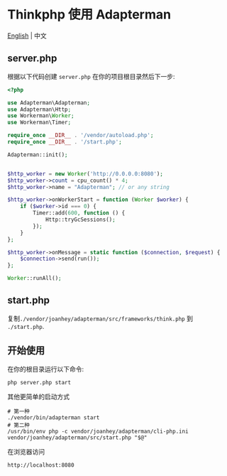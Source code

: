 # Thinkphp 使用 Adapterman

[English](./thinkphp.md) | 中文

## server.php

根据以下代码创建 `server.php` 在你的项目根目录然后下一步:
```php
<?php

use Adapterman\Adapterman;
use Adapterman\Http;
use Workerman\Worker;
use Workerman\Timer;

require_once __DIR__ . '/vendor/autoload.php';
require_once __DIR__ . '/start.php';

Adapterman::init();


$http_worker = new Worker('http://0.0.0.0:8080');
$http_worker->count = cpu_count() * 4;
$http_worker->name = "Adapterman"; // or any string

$http_worker->onWorkerStart = function (Worker $worker) {
    if ($worker->id === 0) {
        Timer::add(600, function () {
            Http::tryGcSessions();
        });
    }
};

$http_worker->onMessage = static function ($connection, $request) {
    $connection->send(run());
};

Worker::runAll();
```

## start.php

复制`./vendor/joanhey/adapterman/src/frameworks/think.php` 到 `./start.php`.


## 开始使用

在你的根目录运行以下命令:

```shell
php server.php start
``` 

其他更简单的启动方式
```shell
# 第一种
./vendor/bin/adapterman start
# 第二种
/usr/bin/env php -c vendor/joanhey/adapterman/cli-php.ini vendor/joanhey/adapterman/src/start.php "$@"
```

在浏览器访问

```http://localhost:8080```
